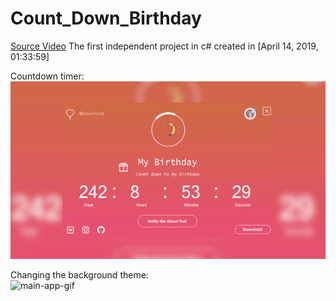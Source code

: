# Count_Down_Birthday
 
[Source Video](https://www.youtube.com/watch?v=3pXsuqEFF2I)
The first independent project in c# created in [April 14, 2019, 01:33:59]
  
Countdown timer:  
![main-app-gif](Count_Down_Birthday/AppRecources/MainApp.gif)  

Changing the background theme:   
![main-app-gif](Count_Down_Birthday/AppRecources/ChangeThemes.gif)  
